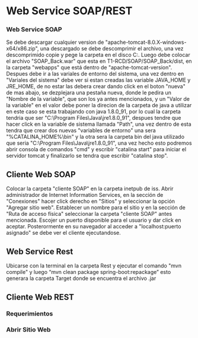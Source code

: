 # Web Service SOAP/REST 


### Web Service SOAP
Se debe descargar cualquier version de "apache-tomcat-8.0.X-windows-x64/x86.zip", una descargado se debe descomprimir el 
archivo, una vez descomprimido copie y pege la carpeta en el disco C:\. Luego debe colocar el archivo "SOAP_Back.war" que 
esta en T1-RCD/SOAP/SOAP_Back/dist, en la carpeta "webapps" que está dentro de "apache-tomcat-version". Despues debe ir a 
las variales de entorno del sistema, una vez dentro en "Variales del sistema" debe ver si estan creadas las variable 
JAVA_HOME y JRE_HOME, de no estar las debera crear dando click en el boton "nueva" de mas abajo, se dezplejara una pestaña 
nueva, donde le pedira un "Nombre de la variable", que son los ya antes mencionados, y un "Valor de la variable" en el valor 
debe poner la direcion de la carpeta de java a utilizar en este caso se esta trabajando con java 1.8.0_91, por lo cual la 
carpeta tendria que ser "C:\Program Files\Java\jre1.8.0_91", despues tendre que hacer click en la variable de sistema llamada 
"Path", una vez dentro de esta tendra que crear dos nuevas "variables  de entorno" una sera "%CATALINA_HOME%\bin" y la otra 
sera la carpeta bin del java utilizado que seria  "C:\Program Files\Java\jre1.8.0_91", una vez hecho esto podremos abrir 
consola de comandos "cmd" y escribir "catalina start" para iniciar el servidor tomcat y finalizarlo se tendra que escribir 
"catalina stop".

## Cliente Web SOAP
Colocar la carpeta "cliente SOAP" en la carpeta inetpub de iss. Abrir administrador de Internet Information Services,
en la sección de "Conexiones" hacer click derecho en "Sitios" y seleccionar la opción "Agregar sitio web". Establecer
un nombre para el sitio y en la sección de "Ruta de acceso física" seleccionar la carpeta "cliente SOAP" antes mencionada.
Escojer un puerto disponible para el usuario y dar click en aceptar.
Posterormente en su navegador al acceder a "localhost:puerto asignado" se debe ver el cliente ejecutandose.
## Web Service Rest
Ubicarse con la terminal en la carpeta Rest y ejecutar el comando "mvn compile"
y luego “mvn clean package spring-boot:repackage” esto generara la carpeta Target donde se encuentra el archivo .jar

## Cliente Web REST


### Requerimientos
### Abrir Sitio Web
